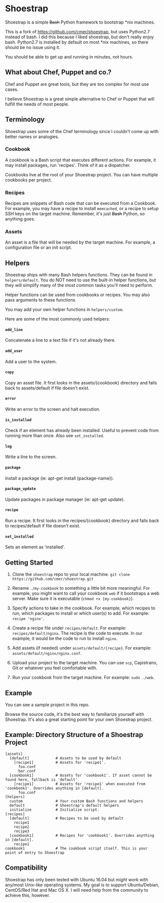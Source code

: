 # Shoestrap

Shoestrap is a simple ~~Bash~~ Python framework to bootstrap *nix machines.

This is a fork of https://github.com/cmer/shoestrap, but uses Python2.7 instead of bash.
I did this because I liked shoestrap, but don't really enjoy bash.
Python2.7 is installed by default on most *nix machines, so there
should be no issue using it.

You should be able to get up and running in minutes, not hours.


## What about Chef, Puppet and co.?

Chef and Puppet are great tools, but they are too complex for most use cases.

I believe Shoestrap is a great simple alternative to Chef or Puppet that will
fulfill the needs of most people.


## Terminology

Shoestrap uses some of the Chef terminology since I couldn't come up with
better names or analogies.

### Cookbook

A cookbook is a Bash script that executes different actions. For example,
it may install packages, run 'recipes'. Think of it as a dispatcher.

Cookbooks live at the root of your Shoestrap project. You can have multiple
cookbooks per project.

### Recipes

Recipes are snippets of Bash code that can be executed from a Cookbook. For
example, you may have a recipe to install `memcached`, or a recipe to setup
SSH keys on the target machine. Remember, it's just ~~Bash~~ Python, so anything goes.

### Assets

An asset is a file that will be needed by the target machine. For example,
a configuration file or an init script.

## Helpers

Shoestrap ships with many Bash helpers functions. They can be found in
`helpers/default`. You do NOT need to use the built-in helper functions,
but they will simplify many of the most common tasks you'll need to perform.

Helper functions can be used from cookbooks or recipes. You may also pass
arguments to these functions.

You may add your own helper functions in `helpers/custom`.

Here are some of the most commonly used helpers:

#### `add_line`
Concatenate a line to a text file if it's not already there.

#### `add_user`
Add a user to the system.

#### `copy`
Copy an asset file. It first looks in the assets/{cookbook} directory and falls back to assets/default if file doesn't exist.

#### `error`
Write an error to the screen and halt execution.

#### `is_installed`
Check if an element has already been installed. Useful to prevent code from running more than once. Also see `set_installed`.

#### `log`
Write a line to the screen.

#### `package`
Install a package (ie: apt-get install {package-name}).

#### `package_update`
Update packages in package manager (ie: apt-get update).

#### `recipe`
Run a recipe. It first looks in the recipes/{cookbook} directory and falls back to recipes/default if file doesn't exist.

#### `set_installed`
Sets an element as 'installed'.


## Getting Started

1.  Clone the `shoestrap` repo to your local machine.
    `git clone https://github.com/cmer/shoestrap.git`

2.  Rename `./my-cookbook` to something a little bit more meaningful. For example,
    you might want to call your cookbook `web` if it bootstraps a web server. Make
    sure it is executable (`chmod +x {my-cookbook}`).

3.  Specify actions to take in the cookbook. For example, which recipes to run, which
    packages to install or which user(s) to add. For example: `recipe 'nginx'`.

4.  Create a recipe file under `recipes/default`. For example: `recipes/default/nginx`. The recipe
    is the code to execute. In our example, it would be the code to run to install `nginx`.

5.  Add assets (if needed) under `assets/default/{recipe}`. For example: `assets/default/nginx/nginx.conf`.

6.  Upload your project to the target machine. You can use `scp`, Capistrano, Git or whatever you feel
    comfortable with.

7.  Run your cookbook from the target machine. For example: `sudo ./web`.


## Example

You can see a sample project in this repo.

Browse the source code, it's the best way to familiarize yourself with Shoestrap. It's also a great starting
point for your own Shoestrap project.


## Example: Directory Structure of a Shoestrap Project

    [assets]
      [default]            # Assets to be used by default
        [recipe1]          # Assets for 'recipe1'.
          foo.conf
          bar.conf
      [cookbook1]          # Assets for 'cookbook1'. If asset cannot be found here, fallback is 'default'
        [recipe1]          # Assets for 'recipe1' when executed from 'cookbook1'. Overrides anything in [default].
          foo.conf
    [helpers]
      custom               # Your custom Bash functions and helpers
      default              # Shoestrap's default helpers
      initialize           # Initialize script.
    [recipes]
      [default]            # Recipes to be used by default
        recipe1
        recipe2
        recipe3
      [cookbook1]          # Recipes for 'cookbook1'. Overrides anything in [default].
        recipe1
    cookbook1              # The cookbook script itself. This is your point of entry to Shoestrap


## Compatibility

Shoestrap has only been tested with Ubuntu 16.04 but *might* work with any/most Unix-like
operating systems. My goal is to support Ubuntu/Debian, CentOS/Red Hat and Mac OS X. I will need
help from the community to achieve this, however.
